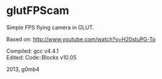 glutFPScam
==========

Simple FPS flying camera in GLUT.

Based on: http://www.youtube.com/watch?v=H20stuPG-To

Compiled: gcc v4.4.1  
Edited: Code::Blocks v10.05

 2013, g0mb4
